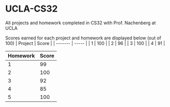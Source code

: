 # UCLA-CS32
All projects and homework completed in CS32 with Prof. Nachenberg at UCLA

Scores earned for each project and homework are displayed below (out of 100)
| Project | Score |
| ------- | ----- |
| 1       | 100   |
| 2       | 96    |
| 3       | 100   |
| 4       | 91    |

| Homework | Score |
| -------  | ----- |
| 1        | 99    |
| 2        | 100   |
| 3        | 92    |
| 4        | 85    |
| 5        | 100   |
